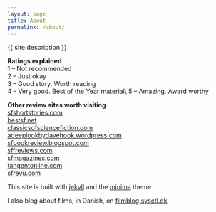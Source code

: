 ```yaml
---
layout: page
title: About
permalink: /about/
---
```


{{ site.description }}

**Ratings explained**\
1 – Not recommended\
2 – Just okay\
3 – Good story. Worth reading\
4 – Very good. Best of the Year material\\
5 – Amazing. Award worthy

**Other review sites worth visiting**\
[sfshortstories.com](https://sfshortstories.com/)\
[bestsf.net](http://bestsf.net/)\
[classicsofsciencefiction.com](https://classicsofsciencefiction.com/)\
[adeeplookbydavehook.wordpress.com](https://adeeplookbydavehook.wordpress.com/)\
[sfbookreview.blogspot.com](https://sfbookreview.blogspot.com/)\
[sffreviews.com](https://sffreviews.com/)\
[sfmagazines.com](https://sfmagazines.com/)\
[tangentonline.com](https://tangentonline.com/)\
[sfrevu.com](http://sfrevu.com/)

This site is built with [jekyll](https://github.com/jekyll/jekyll) and the [minima](https://github.com/jekyll/minima) theme.

I also blog about films, in Danish, on [filmblog.sysctl.dk](https://filmblog.sysctl.dk)
